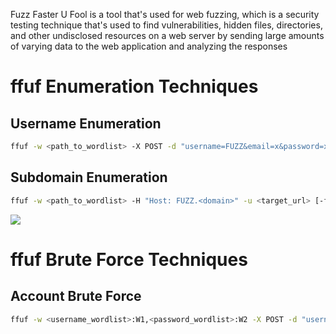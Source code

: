 Fuzz Faster U Fool is a tool that's used for web fuzzing, which is a security testing technique that's used to find vulnerabilities, hidden files, directories, and other undisclosed resources on a web server by sending large amounts of varying data to the web application and analyzing the responses

# ffuf Enumeration Techniques 

## Username Enumeration 

```Bash
ffuf -w <path_to_wordlist> -X POST -d "username=FUZZ&email=x&password=x&cpassword=x" -H "Content-Type: application/x-www-form-urlencoded" -u <target_url> -mr "<string_to_validate_valid_username>"
```

## Subdomain Enumeration

```Bash
ffuf -w <path_to_wordlist> -H "Host: FUZZ.<domain>" -u <target_url> [-fs <bytes>]
```

![](https://github.com/JonmarCorpuz/SecondBrain/blob/main/Assets/Whitespace.png)

# ffuf Brute Force Techniques

## Account Brute Force

```Bash
ffuf -w <username_wordlist>:W1,<password_wordlist>:W2 -X POST -d "username=W1&password=W2" -H "Content-Type: application/x-www-form-urlencoded" -u <target_login_page> -fc 200
```
